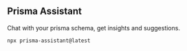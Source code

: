 ## Prisma Assistant

Chat with your prisma schema, get insights and suggestions.

```bash
npx prisma-assistant@latest
```